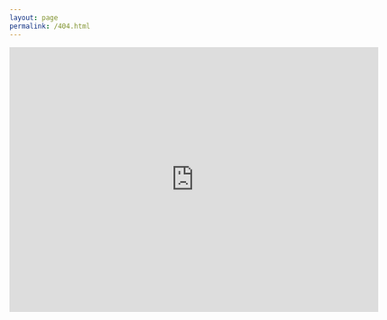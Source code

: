 ```yaml
---
layout: page
permalink: /404.html
---
```

<iframe scrolling='no' frameborder='0' src='http://yibo.iyiyun.com/Home/Distribute/ad404/key/17527' width='654' height='470' style='display:block;'></iframe>